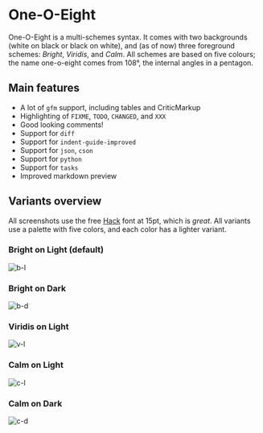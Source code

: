 # One-O-Eight

One-O-Eight is a multi-schemes syntax. It comes with two backgrounds (white on
black or black on white), and (as of now) three foreground schemes: *Bright*,
*Viridis*, and *Calm*. All schemes are based on five colours; the name
one-o-eight comes from 108°, the internal angles in a pentagon.

## Main features

- A lot of `gfm` support, including tables and CriticMarkup
- Highlighting of `FIXME`, `TODO`, `CHANGED`, and `XXX`
- Good looking comments!
- Support for `diff`
- Support for `indent-guide-improved`
- Support for `json`, `cson`
- Support for `python`
- Support for `tasks`
- Improved markdown preview

## Variants overview

All screenshots use the free [Hack](https://github.com/chrissimpkins/Hack) font
at 15pt, which is *great*. All variants use a palette with five colors, and each
color has a lighter variant.

### Bright on Light (default)

![b-l](https://github.com/tpoisot/writer-syntax/raw/master/img/Light-Bright.png)

### Bright on Dark

![b-d](https://github.com/tpoisot/writer-syntax/raw/master/img/Dark-Bright.png)

### Viridis on Light

![v-l](https://github.com/tpoisot/writer-syntax/raw/master/img/Light-Viridis.png)

### Calm on Light

![c-l](https://github.com/tpoisot/writer-syntax/raw/master/img/Light-Calm.png)

### Calm on Dark

![c-d](https://github.com/tpoisot/writer-syntax/raw/master/img/Dark-Calm.png)
